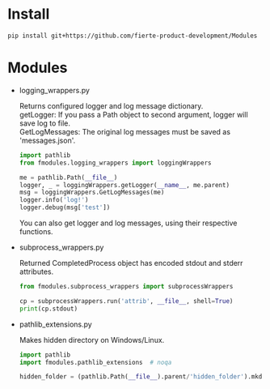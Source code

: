 # Install
`pip install git+https://github.com/fierte-product-development/Modules`

# Modules
* logging_wrappers.py

	Returns configured logger and log message dictionary.  
	getLogger: If you pass a Path object to second argument, logger will save log to file.  
	GetLogMessages: The original log messages must be saved as 'messages.json'.  
	```python
	import pathlib
	from fmodules.logging_wrappers import loggingWrappers

	me = pathlib.Path(__file__)
	logger, _ = loggingWrappers.getLogger(__name__, me.parent)
	msg = loggingWrappers.GetLogMessages(me)
	logger.info('log!')
	logger.debug(msg['test'])
	```

	You can also get logger and log messages, using their respective functions.

* subprocess_wrappers.py

	Returned CompletedProcess object has encoded stdout and stderr attributes.
	```python
	from fmodules.subprocess_wrappers import subprocessWrappers

	cp = subprocessWrappers.run('attrib', __file__, shell=True)
	print(cp.stdout)
	```

* pathlib_extensions.py

	Makes hidden directory on Windows/Linux.
	```python
	import pathlib
	import fmodules.pathlib_extensions  # noqa

	hidden_folder = (pathlib.Path(__file__).parent/'hidden_folder').mkdir_hidden()
	```

